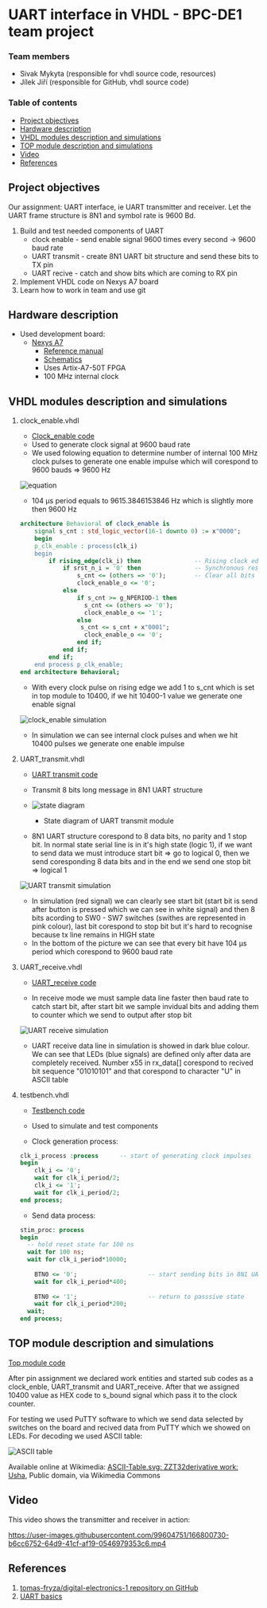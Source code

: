 # UART interface in VHDL - BPC-DE1 team project

### Team members

* Sivak Mykyta (responsible for vhdl source code, resources)
* Jílek Jiří (responsible for GitHub, vhdl source code)

### Table of contents

* [Project objectives](#objectives)
* [Hardware description](#hardware)
* [VHDL modules description and simulations](#modules)
* [TOP module description and simulations](#top)
* [Video](#video)
* [References](#references)

<a name="objectives"></a>

## Project objectives

Our assignment: UART interface, ie UART transmitter and receiver. Let the UART frame structure is 8N1 and symbol rate is 9600 Bd.

1. Build and test needed components of UART
    * clock enable - send enable signal 9600 times every second -> 9600 baud rate
    * UART transmit - create 8N1 UART bit structure and send these bits to TX pin
    * UART recive - catch and show bits which are coming to RX pin
2. Implement VHDL code on Nexys A7 board
3. Learn how to work in team and use git

<a name="hardware"></a>

## Hardware description

* Used development board:
  * [Nexys A7](https://digilent.com/shop/nexys-a7-fpga-trainer-board-recommended-for-ece-curriculum/)
    * [Reference manual](https://digilent.com/reference/programmable-logic/nexys-a7/reference-manual?redirect=1)
    * [Schematics](https://digilent.com/reference/_media/programmable-logic/nexys-a7/nexys-a7-d3-sch.pdf)
    * Uses Artix-A7-50T FPGA
    * 100 MHz internal clock

<a name="modules"></a>

## VHDL modules description and simulations

1. clock_enable.vhdl
    * [Clock_enable code](https://github.com/R4sp1/digital-electronics-1-project/blob/main/project-source-files/project_1/project_1.srcs/sources_1/new/clock_enable.vhd)
    * Used to generate clock signal at 9600 baud rate
    * We used folowing equation to determine number of internal 100 MHz clock pulses to generate one enable impulse which will corespond to 9600 bauds => 9600 Hz
    
    ![equation](images/equations.png)
    
    * 104 µs period equals to 9615.3846153846 Hz which is slightly more then 9600 Hz
    
    ```vhdl
    architecture Behavioral of clock_enable is
        signal s_cnt : std_logic_vector(16-1 downto 0) := x"0000";
        begin
        p_clk_enable : process(clk_i)
        begin
            if rising_edge(clk_i) then               -- Rising clock edge
                if srst_n_i = '0' then               -- Synchronous reset
                    s_cnt <= (others => '0');        -- Clear all bits
                    clock_enable_o <= '0';
                else
                    if s_cnt >= g_NPERIOD-1 then
                      s_cnt <= (others => '0');
                      clock_enable_o <= '1';
                    else
                     s_cnt <= s_cnt + x"0001";
                      clock_enable_o <= '0';
                    end if;
                end if;
            end if;
        end process p_clk_enable;
    end architecture Behavioral;
    ```
    
    * With every clock pulse on rising edge we add 1 to s_cnt which is set in top module to 10400, if we hit 10400-1 value we generate one enable signal

    ![clock_enable simulation](images/clock_sim.png)
    
    * In simulation we can see internal clock pulses and when we hit 10400 pulses we generate one enable impulse

2. UART_transmit.vhdl

   * [UART transmit code](https://github.com/R4sp1/digital-electronics-1-project/blob/main/project-source-files/project_1/project_1.srcs/sources_1/new/UART_transmit.vhd)
   
   * Transmit 8 bits long message in 8N1 UART structure
   * ![state diagram](images/state_diagram.jpg)
        * State diagram of UART transmit module  
   * 8N1 UART structure corespond to 8 data bits, no parity and 1 stop bit. In normal state serial line is in it's high state (logic 1), if we want to send data we must introduce start bit => go to logical 0, then we send coresponding 8 data bits and in the end we send one stop bit => logical 1

   ![UART transmit simulation](images/sim.png)

   * In simulation (red signal) we can clearly see start bit (start bit is send after button is pressed which we can see in white signal) and then 8 bits acording to SW0 - SW7 switches (swithes are represented in pink colour), last bit corespond to stop bit but it's hard to recognise because tx line remains in HIGH state
   * In the bottom of the picture we can see that every bit have 104 µs period which corespond to 9600 baud rate

3. UART_receive.vhdl

    * [UART_receive code](https://github.com/R4sp1/digital-electronics-1-project/blob/main/project-source-files/project_1/project_1.srcs/sources_1/new/UART_recive.vhd)
    
    * In receive mode we must sample data line faster then baud rate to catch start bit, after start bit we sample invidual bits and adding them to counter which we send to output after stop bit

    ![UART receive simulation](images/sim.png)

    * UART receive data line in simulation is showed in dark blue colour. We can see that LEDs (blue signals) are defined only after data are completely received. Number x55 in rx_data[] corespond to recived bit sequence "01010101" and that corespond to character "U" in ASCII table

4. testbench.vhdl
    * [Testbench code](https://github.com/R4sp1/digital-electronics-1-project/blob/main/project-source-files/project_1/project_1.srcs/sim_1/new/testbench.vhd)
    
    * Used to simulate and test components
    * Clock generation process:
    
    ```vhdl
    clk_i_process :process      -- start of generating clock impulses
    begin
		clk_i <= '0';
		wait for clk_i_period/2;
		clk_i <= '1';
		wait for clk_i_period/2;
    end process;
    ```
    
    * Send data process:

    ```vhdl
    stim_proc: process
    begin		
      -- hold reset state for 100 ns
      wait for 100 ns;	
      wait for clk_i_period*10000;
		
		BTN0 <= '0';                    -- start sending bits in 8N1 UART standart at 9600 baud
		wait for clk_i_period*400;
		
		BTN0 <= '1';					-- return to passsive state
		wait for clk_i_period*200;	
      wait;
    end process;
    ```
   
<a name="top"></a>

## TOP module description and simulations

[Top module code](https://github.com/R4sp1/digital-electronics-1-project/blob/main/project-source-files/project_1/project_1.srcs/sources_1/new/top.vhd)

After pin assignment we declared work entities and started sub codes as a clock_enble, UART_transmit and UART_receive. After that we assigned 10400 value as HEX code to s_bound signal which pass it to the clock counter.

For testing we used PuTTY software to which we send data selected by switches on the board and recived data from PuTTY which we showed on LEDs. For decoding we used ASCII table:

![ASCII table](https://upload.wikimedia.org/wikipedia/commons/thumb/1/1b/ASCII-Table-wide.svg/800px-ASCII-Table-wide.svg.png?20100522130436)

 Available online at Wikimedia: <a href="https://commons.wikimedia.org/wiki/File:ASCII-Table-wide.svg">ASCII-Table.svg: ZZT32derivative work: Usha</a>, Public domain, via Wikimedia Commons
 
<a name="video"></a>

## Video

This video shows the transmitter and receiver in action:

https://user-images.githubusercontent.com/99604751/166800730-b6cc6752-64d9-41cf-af19-0546979353c6.mp4

<a name="references"></a>

## References

1. [tomas-fryza/digital-electronics-1 repository on GitHub](https://github.com/tomas-fryza/digital-electronics-1)
2. [UART basics](https://ece353.engr.wisc.edu/serial-interfaces/uart-basics/)
